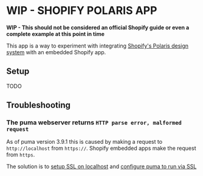 # WIP - SHOPIFY POLARIS APP

**WIP - This should not be considered an official Shopify guide or even a complete example at this point in time**

This app is a way to experiment with integrating [Shopify's Polaris design system](https://polaris.shopify.com/) with an embedded Shopify app.

## Setup

TODO

## Troubleshooting

### The puma webserver returns `HTTP parse error, malformed request`

As of puma version 3.9.1 this is caused by making a request to `http://localhost` from `https://`.
Shopify embedded apps make the request from `https`.

The solution is to [setup SSL on localhost](https://gist.github.com/tadast/9932075) and [configure puma to run via SSL](https://github.com/AWaselnuk/shopify-polaris-app/commit/8eef7db708943b9c82603eadf4b7418451505b68)
